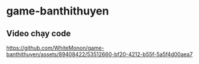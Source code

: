 # game-banthithuyen
## Video chạy code
https://github.com/WhiteMonon/game-banthithuyen/assets/89408422/53512660-bf20-4212-b55f-5a5f4d00aea7
